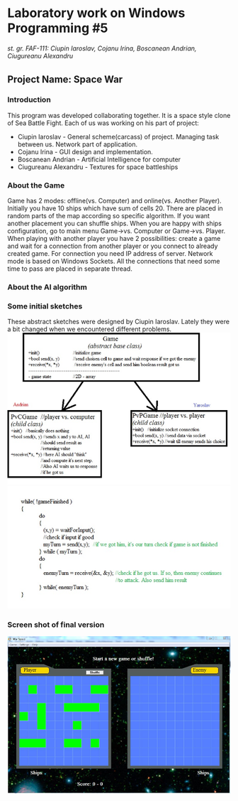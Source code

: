 # Laboratory  work on Windows Programming #5
###### st. gr. FAF-111: Ciupin Iaroslav, Cojanu Irina, Boscanean Andrian, Ciugureanu Alexandru


## Project Name: Space War

### Introduction
This program was developed collaborating together. It is a space style clone of Sea Battle Fight. Each of us was working on his part of project:
	
* Ciupin Iaroslav - General scheme(carcass) of project. Managing task between us. Network part of application.
* Cojanu Irina - GUI design and implementation. 
* Boscanean Andrian - Artificial Intelligence for computer
* Ciugureanu Alexandru - Textures for space battleships

### About the Game
Game has 2 modes: offline(vs. Computer) and online(vs. Another Player). Initially you have 10 ships which have sum of cells 20. There are placed in random parts of the map according so specific algorithm. If you want another placement you can shuffle ships. When you are happy with ships configuration, go to main menu Game->vs. Computer or Game->vs. Player. When playing with another player you have 2 possibilities: create a game and wait for a connection from another player or you connect to already created game. For connection you need IP address of server. Network mode is based on Windows Sockets. All the connections that need some time to pass are placed in separate thread.

### About the AI algorithm


### Some initial sketches
These abstract sketches were designed by Ciupin Iaroslav. Lately they were a bit changed when we encountered different problems.
![Conceptual scheme](Scheme.jpg)
![Pseudocode](Base_pseudocode.jpg)


### Screen shot of final version
![Screenshot](Screenshot.jpg)